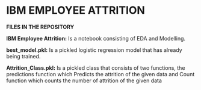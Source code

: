 # IBM EMPLOYEE ATTRITION

**FILES IN THE REPOSITORY**

**IBM Employee Attrition:** Is a notebook consisting of EDA and Modelling.

**best_model.pkl:**  Is a pickled logistic regression model that has already being trained. 

**Attrition_Class.pkl:** Is a pickled class that consists of two functions, the predictions function which Predicts the attrition of the given data and  Count function which counts the number of attrition of the given data 
